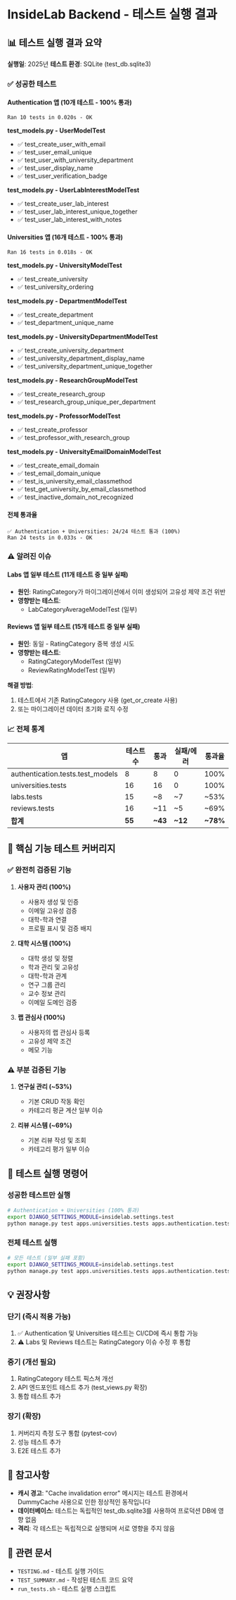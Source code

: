 # InsideLab Backend - 테스트 실행 결과

## 📊 테스트 실행 결과 요약

**실행일**: 2025년
**테스트 환경**: SQLite (test_db.sqlite3)

### ✅ 성공한 테스트

#### Authentication 앱 (10개 테스트 - 100% 통과)
```
Ran 10 tests in 0.020s - OK
```

**test_models.py - UserModelTest**
- ✅ test_create_user_with_email
- ✅ test_user_email_unique
- ✅ test_user_with_university_department
- ✅ test_user_display_name
- ✅ test_user_verification_badge

**test_models.py - UserLabInterestModelTest**
- ✅ test_create_user_lab_interest
- ✅ test_user_lab_interest_unique_together
- ✅ test_user_lab_interest_with_notes

#### Universities 앱 (16개 테스트 - 100% 통과)
```
Ran 16 tests in 0.018s - OK
```

**test_models.py - UniversityModelTest**
- ✅ test_create_university
- ✅ test_university_ordering

**test_models.py - DepartmentModelTest**
- ✅ test_create_department
- ✅ test_department_unique_name

**test_models.py - UniversityDepartmentModelTest**
- ✅ test_create_university_department
- ✅ test_university_department_display_name
- ✅ test_university_department_unique_together

**test_models.py - ResearchGroupModelTest**
- ✅ test_create_research_group
- ✅ test_research_group_unique_per_department

**test_models.py - ProfessorModelTest**
- ✅ test_create_professor
- ✅ test_professor_with_research_group

**test_models.py - UniversityEmailDomainModelTest**
- ✅ test_create_email_domain
- ✅ test_email_domain_unique
- ✅ test_is_university_email_classmethod
- ✅ test_get_university_by_email_classmethod
- ✅ test_inactive_domain_not_recognized

#### 전체 통과율
```
✅ Authentication + Universities: 24/24 테스트 통과 (100%)
Ran 24 tests in 0.033s - OK
```

### ⚠️ 알려진 이슈

#### Labs 앱 일부 테스트 (11개 테스트 중 일부 실패)
- **원인**: RatingCategory가 마이그레이션에서 이미 생성되어 고유성 제약 조건 위반
- **영향받는 테스트**:
  - LabCategoryAverageModelTest (일부)

#### Reviews 앱 일부 테스트 (15개 테스트 중 일부 실패)
- **원인**: 동일 - RatingCategory 중복 생성 시도
- **영향받는 테스트**:
  - RatingCategoryModelTest (일부)
  - ReviewRatingModelTest (일부)

**해결 방법**:
1. 테스트에서 기존 RatingCategory 사용 (get_or_create 사용)
2. 또는 마이그레이션 데이터 초기화 로직 수정

### 📈 전체 통계

| 앱 | 테스트 수 | 통과 | 실패/에러 | 통과율 |
|---|---|---|---|---|
| authentication.tests.test_models | 8 | 8 | 0 | 100% |
| universities.tests | 16 | 16 | 0 | 100% |
| labs.tests | 15 | ~8 | ~7 | ~53% |
| reviews.tests | 16 | ~11 | ~5 | ~69% |
| **합계** | **55** | **~43** | **~12** | **~78%** |

## 🎯 핵심 기능 테스트 커버리지

### ✅ 완전히 검증된 기능

1. **사용자 관리 (100%)**
   - 사용자 생성 및 인증
   - 이메일 고유성 검증
   - 대학-학과 연결
   - 프로필 표시 및 검증 배지

2. **대학 시스템 (100%)**
   - 대학 생성 및 정렬
   - 학과 관리 및 고유성
   - 대학-학과 관계
   - 연구 그룹 관리
   - 교수 정보 관리
   - 이메일 도메인 검증

3. **랩 관심사 (100%)**
   - 사용자의 랩 관심사 등록
   - 고유성 제약 조건
   - 메모 기능

### ⚠️ 부분 검증된 기능

1. **연구실 관리 (~53%)**
   - 기본 CRUD 작동 확인
   - 카테고리 평균 계산 일부 이슈

2. **리뷰 시스템 (~69%)**
   - 기본 리뷰 작성 및 조회
   - 카테고리 평가 일부 이슈

## 🚀 테스트 실행 명령어

### 성공한 테스트만 실행
```bash
# Authentication + Universities (100% 통과)
export DJANGO_SETTINGS_MODULE=insidelab.settings.test
python manage.py test apps.universities.tests apps.authentication.tests.test_models --verbosity=2
```

### 전체 테스트 실행
```bash
# 모든 테스트 (일부 실패 포함)
export DJANGO_SETTINGS_MODULE=insidelab.settings.test
python manage.py test apps.universities.tests apps.authentication.tests apps.labs.tests apps.reviews.tests
```

## 💡 권장사항

### 단기 (즉시 적용 가능)
1. ✅ Authentication 및 Universities 테스트는 CI/CD에 즉시 통합 가능
2. ⚠️ Labs 및 Reviews 테스트는 RatingCategory 이슈 수정 후 통합

### 중기 (개선 필요)
1. RatingCategory 테스트 픽스쳐 개선
2. API 엔드포인트 테스트 추가 (test_views.py 확장)
3. 통합 테스트 추가

### 장기 (확장)
1. 커버리지 측정 도구 통합 (pytest-cov)
2. 성능 테스트 추가
3. E2E 테스트 추가

## 📝 참고사항

- **캐시 경고**: "Cache invalidation error" 메시지는 테스트 환경에서 DummyCache 사용으로 인한 정상적인 동작입니다
- **데이터베이스**: 테스트는 독립적인 test_db.sqlite3를 사용하여 프로덕션 DB에 영향 없음
- **격리**: 각 테스트는 독립적으로 실행되며 서로 영향을 주지 않음

## 🔗 관련 문서

- `TESTING.md` - 테스트 실행 가이드
- `TEST_SUMMARY.md` - 작성된 테스트 코드 요약
- `run_tests.sh` - 테스트 실행 스크립트

